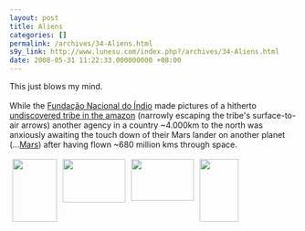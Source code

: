 ```yaml
---
layout: post
title: Aliens
categories: []
permalink: /archives/34-Aliens.html
s9y_link: http://www.lunesu.com/index.php?/archives/34-Aliens.html
date: 2008-05-31 11:22:33.000000000 +08:00
---
```

This just blows my mind.<br />
<br />
While the <a href="http://www.funai.gov.br/" title="FUNAI Site">Fundação Nacional do Índio</a> made pictures of a hitherto <a href="http://www.funai.gov.br/ultimas/noticias/1_semestre_2008/maio/un2008_012.html" title="Indios Isolados">undiscovered tribe in the amazon</a> (narrowly escaping the tribe's surface-to-air arrows) another agency in a country ~4.000km to the north was anxiously awaiting the touch down of their Mars lander on another planet (...<a href="http://www.nasa.gov/mission_pages/phoenix/images/press/sol002_runout_color.html" title="Phoenix, Color view to north">Mars</a>) after having flown ~680 million kms through space.<br />
<br />
<a title="/uploads/indios_isolados002b.jpg" id="s9yisp36"></a><a class='serendipity_image_link' href='http://lunesu.com/serendipity_admin_image_selector.php?serendipity[step]=showItem&amp;serendipity[image]=36' id="s9yisphref36" onclick="javascript:this.href = this.href + '&amp;serendipity[from]=' + self.location.href;"><!-- s9ymdb:36 --><img class="serendipity_image_left" width="78" height="110" style="float: left; border: 0px; padding-left: 5px; padding-right: 5px;" src="http://www.lunesu.com/uploads/indios_isolados002b.serendipityThumb.jpg" alt="" /></a><a title="/uploads/indios_isolados003b.jpg" id="s9yisp37"></a><a class='serendipity_image_link' href='http://lunesu.com/serendipity_admin_image_selector.php?serendipity[step]=showItem&amp;serendipity[image]=37' id="s9yisphref37" onclick="javascript:this.href = this.href + '&amp;serendipity[from]=' + self.location.href;"><!-- s9ymdb:37 --><img class="serendipity_image_left" width="110" height="76" style="float: left; border: 0px; padding-left: 5px; padding-right: 5px;" src="http://www.lunesu.com/uploads/indios_isolados003b.serendipityThumb.jpg" alt="" /></a><a title="/uploads/indios_isolados001b.jpg" id="s9yisp35"></a><a class='serendipity_image_link' href='http://lunesu.com/serendipity_admin_image_selector.php?serendipity[step]=showItem&amp;serendipity[image]=35' id="s9yisphref35" onclick="javascript:this.href = this.href + '&amp;serendipity[from]=' + self.location.href;"><!-- s9ymdb:35 --><img class="serendipity_image_left" width="110" height="73" style="float: left; border: 0px; padding-left: 5px; padding-right: 5px;" src="http://www.lunesu.com/uploads/indios_isolados001b.serendipityThumb.jpg" alt="" /></a><a title="/uploads/231350main_sol002_runout_color.jpg" id="s9yisp38"></a><a class='serendipity_image_link' href='http://lunesu.com/serendipity_admin_image_selector.php?serendipity[step]=showItem&amp;serendipity[image]=38' id="s9yisphref38" onclick="javascript:this.href = this.href + '&amp;serendipity[from]=' + self.location.href;"><!-- s9ymdb:38 --><img class="serendipity_image_left" width="68" height="110" style="float: left; border: 0px; padding-left: 5px; padding-right: 5px;" src="http://www.lunesu.com/uploads/231350main_sol002_runout_color.serendipityThumb.jpg" alt="" /></a>
